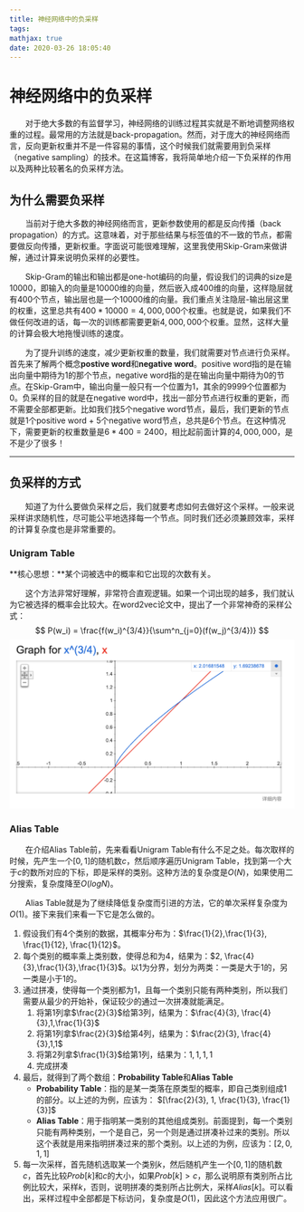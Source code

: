 ```yaml
---
title: 神经网络中的负采样
tags:
mathjax: true
date: 2020-03-26 18:05:40
---
```


# 神经网络中的负采样

&emsp;&emsp;对于绝大多数的有监督学习，神经网络的训练过程其实就是不断地调整网络权重的过程。最常用的方法就是back-propagation。然而，对于庞大的神经网络而言，反向更新权重并不是一件容易的事情，这个时候我们就需要用到负采样（negative sampling）的技术。在这篇博客，我将简单地介绍一下负采样的作用以及两种比较著名的负采样方法。

<!-- more -->

## 为什么需要负采样

&emsp;&emsp;当前对于绝大多数的神经网络而言，更新参数使用的都是反向传播（back propagation）的方式。这意味着，对于那些结果与标签值的不一致的节点，都需要做反向传播，更新权重。字面说可能很难理解，这里我使用Skip-Gram来做讲解，通过计算来说明负采样的必要性。

&emsp;&emsp;Skip-Gram的输出和输出都是one-hot编码的向量，假设我们的词典的size是10000，即输入的向量是10000维的向量，然后嵌入成400维的向量，这样隐层就有400个节点，输出层也是一个10000维的向量。我们重点关注隐层-输出层这里的权重，这里总共有$400 * 10000 = 4,000,000$个权重。也就是说，如果我们不做任何改进的话，每一次的训练都需要更新$4,000,000$个权重。显然，这样大量的计算会极大地拖慢训练的速度。

&emsp;&emsp;为了提升训练的速度，减少更新权重的数量，我们就需要对节点进行负采样。首先来了解两个概念**postive word**和**negative word**。positive word指的是在输出向量中期待为1的那个节点，negative word指的是在输出向量中期待为0的节点。在Skip-Gram中，输出向量一般只有一个位置为1，其余的9999个位置都为0。负采样的目的就是在negative word中，找出一部分节点进行权重的更新，而不需要全部都更新。比如我们找5个negative word节点，最后，我们更新的节点就是1个positive word + 5个negative word节点，总共是6个节点。在这种情况下，需要更新的权重数量是$6 * 400 = 2400$，相比起前面计算的$4,000,000$，是不是少了很多！

---

## 负采样的方式

&emsp;&emsp;知道了为什么要做负采样之后，我们就要考虑如何去做好这个采样。一般来说采样讲求随机性，尽可能公平地选择每一个节点。同时我们还必须兼顾效率，采样的计算复杂度也是非常重要的。

### Unigram Table

**核心思想：**某个词被选中的概率和它出现的次数有关。

&emsp;&emsp;这个方法非常好理解，非常符合直观逻辑。如果一个词出现的越多，我们就认为它被选择的概率会比较大。在word2vec论文中，提出了一个非常神奇的采样公式：
$$
P(w_i) = \frac{f(w_i)^{3/4}}{\sum^n_{j=0}(f(w_j)^{3/4})}
$$
![pic](/images/unigram_table0.png)

### Alias Table

&emsp;&emsp;在介绍Alias Table前，先来看看Unigram Table有什么不足之处。每次取样的时候，先产生一个$[0,1]$的随机数$c$，然后顺序遍历Unigram Table，找到第一个大于$c$的数所对应的下标，即是采样的类别。这种方法的复杂度是$O(N)$，如果使用二分搜索，复杂度降至$O(log N)$。

&emsp;&emsp;Alias Table就是为了继续降低复杂度而引进的方法，它的单次采样复杂度为$O(1)$。接下来我们来看一下它是怎么做的。

1. 假设我们有4个类别的数据，其概率分布为：$\frac{1}{2},\frac{1}{3}, \frac{1}{12}, \frac{1}{12}$。
2. 每个类别的概率乘上类别数，使得总和为4，结果为：$2, \frac{4}{3},\frac{1}{3},\frac{1}{3}$。以1为分界，划分为两类：一类是大于1的，另一类是小于1的。
3. 通过拼凑，使得每一个类别都为1，且每一个类别只能有两种类别，所以我们需要从最少的开始补，保证较少的通过一次拼凑就能满足。
   1. 将第1列拿$\frac{2}{3}$给第3列，结果为：$\frac{4}{3}, \frac{4}{3},1,\frac{1}{3}$
   2. 将第1列拿$\frac{2}{3}$给第4列，结果为：$\frac{2}{3}, \frac{4}{3},1,1$
   3. 将第2列拿$\frac{1}{3}$给第1列，结果为：$1,1,1,1$
   4. 完成拼凑
4. 最后，就得到了两个数组：**Probability Table**和**Alias Table**
   + **Probability Table**：指的是某一类落在原类型的概率，即自己类别组成1的部分。以上述的为例，应该为： $[\frac{2}{3}, 1, \frac{1}{3}, \frac{1}{3}]$
   + **Alias Table**：用于指明某一类别的其他组成类别。前面提到，每一个类别只能有两种类别，一个是自己，另一个则是通过拼凑补过来的类别。所以这个表就是用来指明拼凑过来的那个类别。以上述的为例，应该为：$[2, 0, 1, 1]$
5. 每一次采样，首先随机选取某一个类别$k$，然后随机产生一个$[0,1]$的随机数$c$，首先比较$Prob[k]$和$c$的大小，如果$Prob[k] > c$，那么说明原有类别所占比例比较大，采样$k$，否则，说明拼凑的类别所占比例大，采样$Alias[k]$。可以看出，采样过程中全部都是下标访问，复杂度是$O(1)$，因此这个方法应用很广。　

